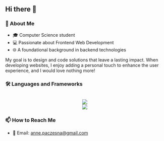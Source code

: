 ## Hi there 👋

### 🌟 About Me
- 🎓 Computer Science student
- 💻 Passionate about Frontend Web Development
- 🌐 A foundational background in backend technologies
  
My goal is to design and code solutions that leave a lasting impact. When developing websites, I enjoy adding a personal touch to enhance the user experience, and I would love nothing more!

### 🛠️ Languages and Frameworks 
<br/>
<div align="center">
    <img src="https://skillicons.dev/icons?i=react,html,javascript,css,scss,bootstrap"/> <br>
    <img src="https://skillicons.dev/icons?i=java,spring,postgresql,postman,docker,vscode,github,git"/>
</div>

### 📫 How to Reach Me
- 📧 Email: [anne.paczesna@gmail.com](mailto:anne.paczesna@gmail.com)



